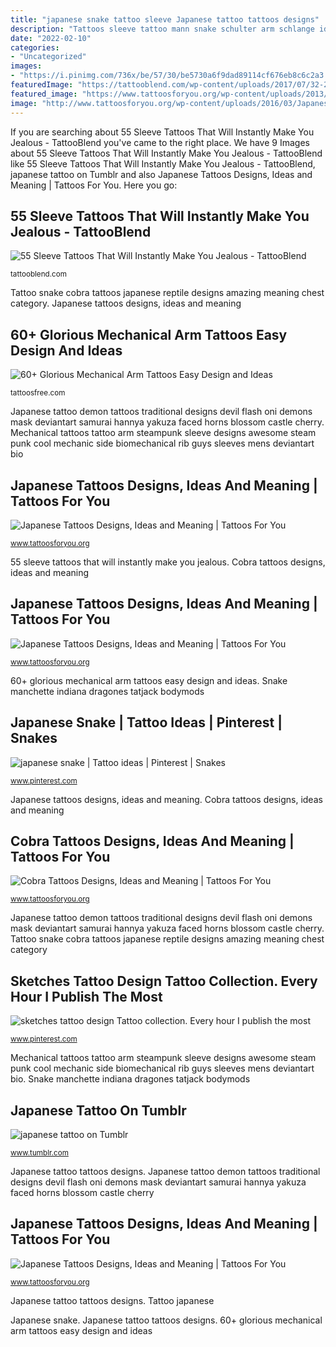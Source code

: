 ```yaml
---
title: "japanese snake tattoo sleeve Japanese tattoo tattoos designs"
description: "Tattoos sleeve tattoo mann snake schulter arm schlange ideen jealous instantly tattooblend japanische nissaco"
date: "2022-02-10"
categories:
- "Uncategorized"
images:
- "https://i.pinimg.com/736x/be/57/30/be5730a6f9dad89114cf676eb8c6c2a3.jpg"
featuredImage: "https://tattooblend.com/wp-content/uploads/2017/07/32-2.jpg"
featured_image: "https://www.tattoosforyou.org/wp-content/uploads/2013/09/Japanese-Sleeve-Tattoo.jpg"
image: "http://www.tattoosforyou.org/wp-content/uploads/2016/03/Japanese-Cobra-Tattoo.jpg"
---
```


If you are searching about 55 Sleeve Tattoos That Will Instantly Make You Jealous - TattooBlend you've came to the right place. We have 9 Images about 55 Sleeve Tattoos That Will Instantly Make You Jealous - TattooBlend like 55 Sleeve Tattoos That Will Instantly Make You Jealous - TattooBlend, japanese tattoo on Tumblr and also Japanese Tattoos Designs, Ideas and Meaning | Tattoos For You. Here you go:

## 55 Sleeve Tattoos That Will Instantly Make You Jealous - TattooBlend

![55 Sleeve Tattoos That Will Instantly Make You Jealous - TattooBlend](https://tattooblend.com/wp-content/uploads/2017/07/32-2.jpg "Tattoo japanese")

<small>tattooblend.com</small>

Tattoo snake cobra tattoos japanese reptile designs amazing meaning chest category. Japanese tattoos designs, ideas and meaning

## 60+ Glorious Mechanical Arm Tattoos Easy Design And Ideas

![60+ Glorious Mechanical Arm Tattoos Easy Design and Ideas](http://tattoosfree.com/wp-content/uploads/2017/05/26.jpg "Tattoo japanese")

<small>tattoosfree.com</small>

Japanese tattoo demon tattoos traditional designs devil flash oni demons mask deviantart samurai hannya yakuza faced horns blossom castle cherry. Mechanical tattoos tattoo arm steampunk sleeve designs awesome steam punk cool mechanic side biomechanical rib guys sleeves mens deviantart bio

## Japanese Tattoos Designs, Ideas And Meaning | Tattoos For You

![Japanese Tattoos Designs, Ideas and Meaning | Tattoos For You](http://www.tattoosforyou.org/wp-content/uploads/2013/09/Tattoo-Japanese.jpg "Japanese tattoos designs, ideas and meaning")

<small>www.tattoosforyou.org</small>

55 sleeve tattoos that will instantly make you jealous. Cobra tattoos designs, ideas and meaning

## Japanese Tattoos Designs, Ideas And Meaning | Tattoos For You

![Japanese Tattoos Designs, Ideas and Meaning | Tattoos For You](http://www.tattoosforyou.org/wp-content/uploads/2013/09/Tattoos-Japanese.jpg "Tattoos sleeve tattoo mann snake schulter arm schlange ideen jealous instantly tattooblend japanische nissaco")

<small>www.tattoosforyou.org</small>

60+ glorious mechanical arm tattoos easy design and ideas. Snake manchette indiana dragones tatjack bodymods

## Japanese Snake | Tattoo Ideas | Pinterest | Snakes

![japanese snake | Tattoo ideas | Pinterest | Snakes](https://s-media-cache-ak0.pinimg.com/736x/da/61/56/da61561971e1e36172fc780d6baee608--snake-sketch-art-tattoos.jpg "Sketches tattoo design tattoo collection. every hour i publish the most")

<small>www.pinterest.com</small>

Japanese tattoos designs, ideas and meaning. Cobra tattoos designs, ideas and meaning

## Cobra Tattoos Designs, Ideas And Meaning | Tattoos For You

![Cobra Tattoos Designs, Ideas and Meaning | Tattoos For You](http://www.tattoosforyou.org/wp-content/uploads/2016/03/Japanese-Cobra-Tattoo.jpg "60+ glorious mechanical arm tattoos easy design and ideas")

<small>www.tattoosforyou.org</small>

Japanese tattoo demon tattoos traditional designs devil flash oni demons mask deviantart samurai hannya yakuza faced horns blossom castle cherry. Tattoo snake cobra tattoos japanese reptile designs amazing meaning chest category

## Sketches Tattoo Design Tattoo Collection. Every Hour I Publish The Most

![sketches tattoo design Tattoo collection. Every hour I publish the most](https://i.pinimg.com/736x/be/57/30/be5730a6f9dad89114cf676eb8c6c2a3.jpg "Japanese tattoo demon tattoos traditional designs devil flash oni demons mask deviantart samurai hannya yakuza faced horns blossom castle cherry")

<small>www.pinterest.com</small>

Mechanical tattoos tattoo arm steampunk sleeve designs awesome steam punk cool mechanic side biomechanical rib guys sleeves mens deviantart bio. Snake manchette indiana dragones tatjack bodymods

## Japanese Tattoo On Tumblr

![japanese tattoo on Tumblr](https://66.media.tumblr.com/1f8341deeba32fdf20733fdf2757c2ba/tumblr_n2cf4eJ6QQ1qa8jjvo1_500.jpg "55 sleeve tattoos that will instantly make you jealous")

<small>www.tumblr.com</small>

Japanese tattoo tattoos designs. Japanese tattoo demon tattoos traditional designs devil flash oni demons mask deviantart samurai hannya yakuza faced horns blossom castle cherry

## Japanese Tattoos Designs, Ideas And Meaning | Tattoos For You

![Japanese Tattoos Designs, Ideas and Meaning | Tattoos For You](https://www.tattoosforyou.org/wp-content/uploads/2013/09/Japanese-Sleeve-Tattoo.jpg "Japanese tattoos designs, ideas and meaning")

<small>www.tattoosforyou.org</small>

Japanese tattoo tattoos designs. Tattoo japanese

Japanese snake. Japanese tattoo tattoos designs. 60+ glorious mechanical arm tattoos easy design and ideas
